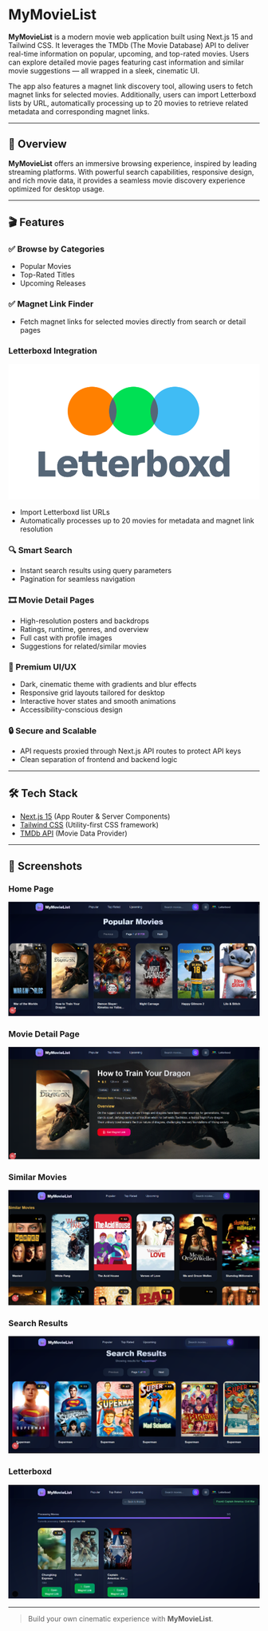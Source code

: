 # MyMovieList

**MyMovieList** is a modern movie web application built using Next.js 15 and Tailwind CSS. It leverages the TMDb (The Movie Database) API to deliver real-time information on popular, upcoming, and top-rated movies. Users can explore detailed movie pages featuring cast information and similar movie suggestions — all wrapped in a sleek, cinematic UI.

The app also features a magnet link discovery tool, allowing users to fetch magnet links for selected movies. Additionally, users can import Letterboxd lists by URL, automatically processing up to 20 movies to retrieve related metadata and corresponding magnet links.

---

## 🚀 Overview

**MyMovieList** offers an immersive browsing experience, inspired by leading streaming platforms. With powerful search capabilities, responsive design, and rich movie data, it provides a seamless movie discovery experience optimized for desktop usage.

---

## 🎬 Features

### ✅ Browse by Categories

- Popular Movies
- Top-Rated Titles
- Upcoming Releases

### ✅ Magnet Link Finder

- Fetch magnet links for selected movies directly from search or detail pages

### Letterboxd Integration

![logo](./public/letterboxd.svg)

- Import Letterboxd list URLs
- Automatically processes up to 20 movies for metadata and magnet link resolution

### 🔍 Smart Search

- Instant search results using query parameters
- Pagination for seamless navigation

### 🎞️ Movie Detail Pages

- High-resolution posters and backdrops
- Ratings, runtime, genres, and overview
- Full cast with profile images
- Suggestions for related/similar movies

### 💎 Premium UI/UX

- Dark, cinematic theme with gradients and blur effects
- Responsive grid layouts tailored for desktop
- Interactive hover states and smooth animations
- Accessibility-conscious design

### 🔒 Secure and Scalable

- API requests proxied through Next.js API routes to protect API keys
- Clean separation of frontend and backend logic

---

## 🛠 Tech Stack

- [Next.js 15](https://nextjs.org/) (App Router & Server Components)
- [Tailwind CSS](https://tailwindcss.com/) (Utility-first CSS framework)
- [TMDb API](https://www.themoviedb.org/documentation/api) (Movie Data Provider)

---

## 📸 Screenshots

### Home Page

![Home Page](./public/home.png)

### Movie Detail Page

![Movie Detail](./public/details.png)

### Similar Movies

![Similar Movie](./public/similar.png)

### Search Results

![Search Results](./public/search.png)

### Letterboxd

![Search Results](./public/letterboxd.png)

---

> Build your own cinematic experience with **MyMovieList**.
